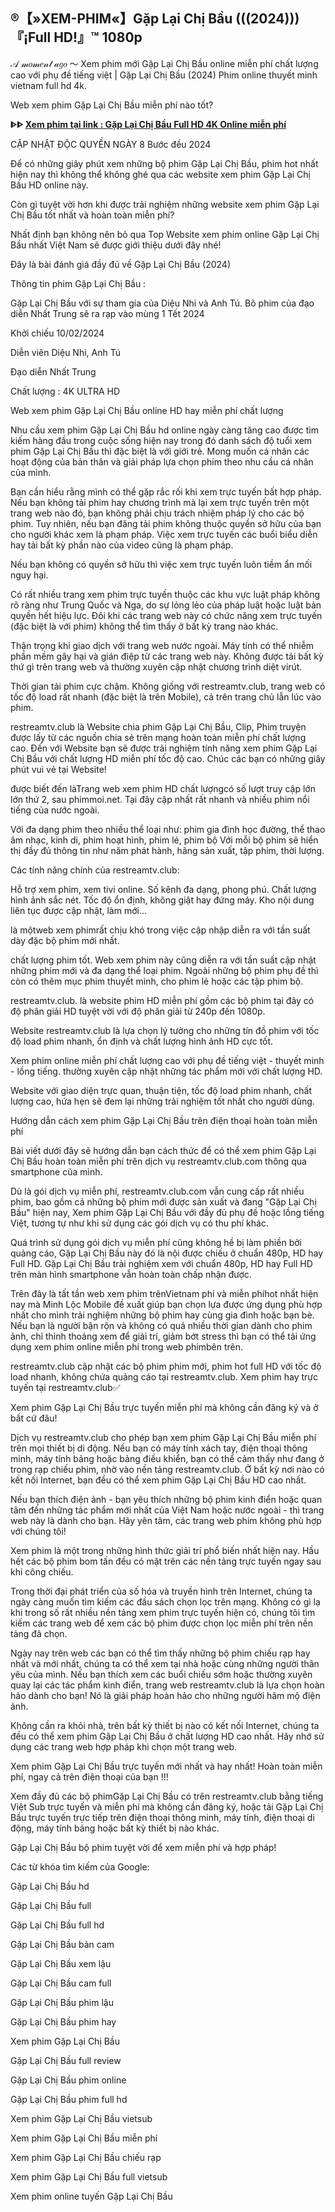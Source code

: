 ## ®【»XEM-PHIM«】Gặp Lại Chị Bầu (((2024)))『¡Full HD!』™ 1080p

𝒜 𝓂𝑜𝓂𝑒𝓃𝓉 𝒶𝑔𝑜 ～ Xem phim mới Gặp Lại Chị Bầu online miễn phí chất lượng cao với phụ đề tiếng việt | Gặp Lại Chị Bầu (2024) Phim online thuyết minh vietnam full hd 4k.

Web xem phim Gặp Lại Chị Bầu miễn phí nào tốt?

**ᐈᐈ  [Xem phim tại link : Gặp Lại Chị Bầu Full HD 4K Online miễn phí](https://restreamtv.club/vi/1226640/g-7863-p-l-7841-i-ch-7883-b-7847-u.html)**

CẬP NHẬT ĐỘC QUYỀN NGÀY 8 Bước đều 2024

Để có những giây phút xem những bộ phim Gặp Lại Chị Bầu, phim hot nhất hiện nay thì không thể không ghé qua các website xem phim Gặp Lại Chị Bầu HD online này.

Còn gì tuyệt vời hơn khi được trải nghiệm những website xem phim Gặp Lại Chị Bầu tốt nhất và hoàn toàn miễn phí?

Nhất định bạn không nên bỏ qua Top Website xem phim online Gặp Lại Chị Bầu nhất Việt Nam sẽ được giới thiệu dưới đây nhé!

Đây là bài đánh giá đầy đủ về Gặp Lại Chị Bầu (2024)

Thông tin phim Gặp Lại Chị Bầu :

Gặp Lại Chị Bầu với sự tham gia của Diệu Nhi và Anh Tú. Bô phim của đạo diễn Nhất Trung sẽ ra rạp vào mùng 1 Tết 2024

Khởi chiếu
10/02/2024

Diễn viên
Diệu Nhi, Anh Tú

Đạo diễn
Nhất Trung

Chất lượng : 4K ULTRA HD

Web xem phim Gặp Lại Chị Bầu online HD hay miễn phí chất lượng

Nhu cầu xem phim Gặp Lại Chị Bầu hd online ngày càng tăng cao được tìm kiếm hàng đầu trong cuộc sống hiện nay trong đó danh sách độ tuổi xem phim Gặp Lại Chị Bầu thì đặc biệt là với giới trẻ. Mong muốn cá nhân các hoạt động của bản thân và giải pháp lựa chọn phim theo nhu cầu cá nhân của mình.

Bạn cần hiểu rằng mình có thể gặp rắc rối khi xem trực tuyến bất hợp pháp. Nếu bạn không tải phim hay chương trình mà lại xem trực tuyến trên một trang web nào đó, bạn không phải chịu trách nhiệm pháp lý cho các bộ phim. Tuy nhiên, nếu bạn đăng tải phim không thuộc quyền sở hữu của bạn cho người khác xem là phạm pháp. Việc xem trực tuyến các buổi biểu diễn hay tải bất kỳ phần nào của video cũng là phạm pháp.

Nếu bạn không có quyền sở hữu thì việc xem trực tuyến luôn tiềm ẩn mối nguy hại.

Có rất nhiều trang xem phim trực tuyến thuộc các khu vực luật pháp không rõ ràng như Trung Quốc và Nga, do sự lỏng lẻo của pháp luật hoặc luật bản quyền hết hiệu lực. Đôi khi các trang web này có chức năng xem trực tuyến (đặc biệt là với phim) không thể tìm thấy ở bất kỳ trang nào khác.

Thận trọng khi giao dịch với trang web nước ngoài. Máy tính có thể nhiễm phần mềm gây hại và gián điệp từ các trang web này. Không được tải bất kỳ thứ gì trên trang web và thường xuyên cập nhật chương trình diệt virút.

Thời gian tải phim cực chậm. Không giống với restreamtv.club, trang web có tốc độ load rất nhanh (đặc biệt là trên Mobile), cả trên trang chủ lẫn lúc vào phim.

restreamtv.club là Website chia phim Gặp Lại Chị Bầu, Clip, Phim truyện được lấy từ các nguồn chia sẻ trên mạng hoàn toàn miễn phí chất lượng cao. Đến với Website bạn sẽ được trải nghiệm tính năng xem phim Gặp Lại Chị Bầu với chất lượng HD miễn phí tốc độ cao. Chúc các bạn có những giây phút vui vẻ tại Website!

được biết đến làTrang web xem phim HD chất lượngcó số lượt truy cập lớn lớn thứ 2, sau phimmoi.net. Tại đây cập nhất rất nhanh và nhiều phim nổi tiếng của nước ngoài.

Với đa dạng phim theo nhiều thể loại như: phim gia đình học đường, thể thao âm nhạc, kinh di, phim hoạt hình, phim lẻ, phim bộ Với mỗi bộ phim sẽ hiển thị đầy đủ thông tin như năm phát hành, hãng sản xuất, tập phim, thời lượng.

Các tính năng chính của restreamtv.club:

Hỗ trợ xem phim, xem tivi online.
Số kênh đa dạng, phong phú.
Chất lượng hình ảnh sắc nét.
Tốc độ ổn định, không giật hay đứng máy.
Kho nội dung liên tục được cập nhật, làm mới...

là mộtweb xem phimrất chịu khó trong việc cập nhập diễn ra với tần suất dày đặc bộ phim mới nhất.

chất lượng phim tốt. Web xem phim này cũng diễn ra với tần suất cập nhật những phim mới và đa dạng thể loại phim. Ngoài những bộ phim phụ đề thì còn có thêm mục phim thuyết minh, cho phim lẻ hoặc các tập phim bộ.

restreamtv.club. là website phim HD miễn phí gồm các bộ phim tại đây có độ phân giải HD tuyệt vời với độ phân giải từ 240p đến 1080p.

Website restreamtv.club là lựa chọn lý tưởng cho những tín đồ phim với tốc độ load phim nhanh, ổn định và chất lượng hình ảnh HD cực tốt.

Xem phim online miễn phí chất lượng cao với phụ đề tiếng việt - thuyết minh - lồng tiếng. thường xuyên cập nhật những tác phẩm mới với chất lượng HD.

Website với giao diện trực quan, thuận tiện, tốc độ load phim nhanh, chất lượng cao, hứa hẹn sẽ đem lại những trải nghiệm tốt nhất cho người dùng.

Hướng dẫn cách xem phim Gặp Lại Chị Bầu trên điện thoại hoàn toàn miễn phí

Bài viết dưới đây sẽ hướng dẫn bạn cách thức để có thể xem phim Gặp Lại Chị Bầu hoàn toàn miễn phí trên dịch vụ restreamtv.club.com thông qua smartphone của mình.

Dù là gói dịch vụ miễn phí, restreamtv.club.com vẫn cung cấp rất nhiều phim, bao gồm cả những bộ phim mới được sản xuất và đang "Gặp Lại Chị Bầu" hiện nay, Xem phim Gặp Lại Chị Bầu với đầy đủ phụ đề hoặc lồng tiếng Việt, tương tự như khi sử dụng các gói dịch vụ có thu phí khác.

Quá trình sử dụng gói dịch vụ miễn phí cũng không hề bị làm phiền bởi quảng cáo, Gặp Lại Chị Bầu này đó là nội được chiếu ở chuẩn 480p, HD hay Full HD. Gặp Lại Chị Bầu trải nghiệm xem với chuẩn 480p, HD hay Full HD trên màn hình smartphone vẫn hoàn toàn chấp nhận được.

Trên đây là tất tần web xem phim trênVietnam phí và miễn phíhot nhất hiện nay mà Minh Lộc Mobile đề xuất giúp bạn chọn lựa được ứng dụng phù hợp nhất cho mình trải nghiệm những bộ phim hay cùng gia đình hoặc bạn bè. Nếu bạn là người bận rộn và không có quá nhiều thời gian dành cho phim ảnh, chỉ thỉnh thoảng xem để giải trí, giảm bớt stress thì bạn có thể tải ứng dụng xem phim online miễn phí trong web phimbên trên.

restreamtv.club cập nhật các bộ phim phim mới, phim hot full HD với tốc độ load nhanh, không chứa quảng cáo tại restreamtv.club. Xem phim hay trực tuyến tại restreamtv.club✅

Xem phim Gặp Lại Chị Bầu trực tuyến miễn phí mà không cần đăng ký và ở bất cứ đâu!

Dịch vụ restreamtv.club cho phép bạn xem phim Gặp Lại Chị Bầu miễn phí trên mọi thiết bị di động. Nếu bạn có máy tính xách tay, điện thoại thông minh, máy tính bảng hoặc bảng điều khiển, bạn có thể cảm thấy như đang ở trong rạp chiếu phim, nhờ vào nền tảng restreamtv.club. Ở bất kỳ nơi nào có kết nối Internet, bạn đều có thể xem phim Gặp Lại Chị Bầu HD cao nhất.

Nếu bạn thích điện ảnh - bạn yêu thích những bộ phim kinh điển hoặc quan tâm đến những tác phẩm mới nhất của Việt Nam hoặc nước ngoài - thì trang web này là dành cho bạn. Hãy yên tâm, các trang web phim không phù hợp với chúng tôi!

Xem phim là một trong những hình thức giải trí phổ biến nhất hiện nay. Hầu hết các bộ phim bom tấn đều có mặt trên các nền tảng trực tuyến ngay sau khi công chiếu.

Trong thời đại phát triển của số hóa và truyền hình trên Internet, chúng ta ngày càng muốn tìm kiếm các đầu sách chọn lọc trên mạng. Không có gì lạ khi trong số rất nhiều nền tảng xem phim trực tuyến hiện có, chúng tôi tìm kiếm các trang web để xem các bộ phim được chọn lọc miễn phí trên nền tảng đã chọn.

Ngày nay trên web các bạn có thể tìm thấy những bộ phim chiếu rạp hay nhất và mới nhất, chúng ta có thể xem tại nhà hoặc cùng những người thân yêu của mình. Nếu bạn thích xem các buổi chiếu sớm hoặc thường xuyên quay lại các tác phẩm kinh điển, trang web restreamtv.club là lựa chọn hoàn hảo dành cho bạn! Nó là giải pháp hoàn hảo cho những người hâm mộ điện ảnh.

Không cần ra khỏi nhà, trên bất kỳ thiết bị nào có kết nối Internet, chúng ta đều có thể xem phim Gặp Lại Chị Bầu ở chất lượng HD cao nhất. Hãy nhớ sử dụng các trang web hợp pháp khi chọn một trang web.

Xem phim Gặp Lại Chị Bầu trực tuyến mới nhất và hay nhất! Hoàn toàn miễn phí, ngay cả trên điện thoại của bạn !!!

Xem đầy đủ các bộ phimGặp Lại Chị Bầu có trên restreamtv.club bằng tiếng Việt Sub trực tuyến và miễn phí mà không cần đăng ký, hoặc tải Gặp Lại Chị Bầu trực tuyến trực tiếp trên điện thoại thông minh, máy tính, điện thoại di động, máy tính bảng hoặc bất kỳ thiết bị nào khác.

Gặp Lại Chị Bầu bộ phim tuyệt vời để xem miễn phí và hợp pháp!

Các từ khóa tìm kiếm của Google:

Gặp Lại Chị Bầu hd

Gặp Lại Chị Bầu full

Gặp Lại Chị Bầu full hd

Gặp Lại Chị Bầu bản cam

Gặp Lại Chị Bầu xem lậu

Gặp Lại Chị Bầu cam full

Gặp Lại Chị Bầu phim lậu

Gặp Lại Chị Bầu phim hay

Xem phim Gặp Lại Chị Bầu

Gặp Lại Chị Bầu full review

Gặp Lại Chị Bầu phim online

Gặp Lại Chị Bầu phim full hd

Xem phim Gặp Lại Chị Bầu vietsub

Xem phim Gặp Lại Chị Bầu miễn phí

Xem phim Gặp Lại Chị Bầu chiếu rạp

Xem phim Gặp Lại Chị Bầu full vietsub

Xem phim online tuyến Gặp Lại Chị Bầu
